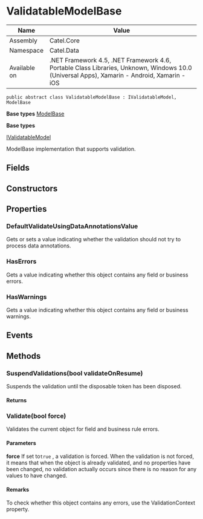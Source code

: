 

# ValidatableModelBase

Name|Value
---|---
Assembly|Catel.Core
Namespace|Catel.Data
Available on|.NET Framework 4.5, .NET Framework 4.6, Portable Class Libraries, Unknown, Windows 10.0 (Universal Apps), Xamarin - Android, Xamarin - iOS

```
public abstract class ValidatableModelBase : IValidatableModel, ModelBase
```

**Base types**
[ModelBase](/Catel.Core\Catel\Data\ModelBase.md)

**Base types**

[IValidatableModel](/Catel.Core\Catel\Data\IValidatableModel.md)


ModelBase implementation that supports validation.



## Fields

## Constructors

## Properties

### DefaultValidateUsingDataAnnotationsValue

Gets or sets a value indicating whether the validation should not try to process data annotations.



### HasErrors

Gets a value indicating whether this object contains any field or business errors.



### HasWarnings

Gets a value indicating whether this object contains any field or business warnings.



## Events

## Methods

### SuspendValidations(bool validateOnResume)

Suspends the validation until the disposable token has been disposed.

#### Returns



### Validate(bool force)

Validates the current object for field and business rule errors.

#### Parameters

**force**
If set to`true` , a validation is forced. When the validation is not forced, it means that when the object is already validated, and no properties have been changed, no validation actually occurs since there is no reason for any values to have changed.

#### Remarks

To check whether this object contains any errors, use the ValidationContext property.



